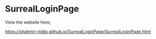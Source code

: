 # SurrealLoginPage


View the website here;

https://shahmir-riddo.github.io/SurrealLoginPage/SurrealLoginPage.html
